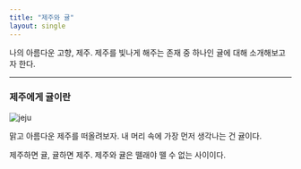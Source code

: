 ```yaml
---
title: "제주와 귤"
layout: single 
---
```

나의 아름다운 고향, 제주.
제주를 빛나게 해주는 존재 중 하나인 귤에 대해 소개해보고자 한다. 

--- 
###  제주에게 귤이란
![jeju](https://cwcontent.asiae.co.kr/asiaresize/215/2020120913332056000_1607488400.jpg)

맑고 아름다운 제주를 떠올려보자. 내 머리 속에 가장 먼저 생각나는 건 귤이다. 

제주하면 귤, 귤하면 제주. 제주와 귤은 뗄래야 뗄 수 없는 사이이다. 
